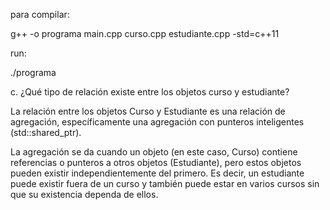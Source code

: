 para compilar:

g++ -o programa main.cpp curso.cpp estudiante.cpp -std=c++11

run:

./programa

c. ¿Qué tipo de relación existe entre los objetos curso y estudiante?


La relación entre los objetos Curso y Estudiante es una relación de agregación, específicamente una agregación con punteros inteligentes (std::shared_ptr).

La agregación se da cuando un objeto (en este caso, Curso) contiene referencias o punteros a otros objetos (Estudiante), pero estos objetos pueden existir independientemente del primero. Es decir, un estudiante puede existir fuera de un curso y también puede estar en varios cursos sin que su existencia dependa de ellos.